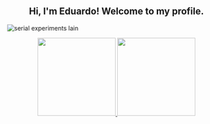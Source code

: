 <div align="center">
  <h2>Hi, I'm Eduardo! Welcome to my profile.</h2>
</div>

![serial experiments lain](https://media.tenor.com/ynYPim7RM8wAAAAi/lain-serial-experiments-lain.gif)

<div align="center">  
  <a href="https://github.com/eduardofreitas2">
  <img height="180px" src="https://github-readme-stats.vercel.app/api?username=eduardofreitas2&show_icons=true&theme=dark&include_all_commits=true&count_private=true"/>
  <img height="180px" src="https://github-readme-stats.vercel.app/api/top-langs/?username=eduardofreitas2&layout=compact&langs_count=7&theme=dark&count_private=true"/>
</div>
